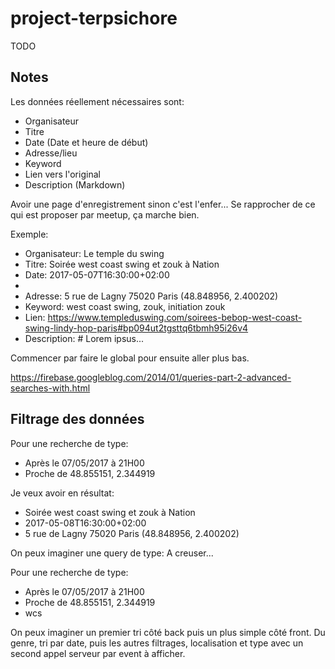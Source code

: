 # project-terpsichore
TODO

## Notes

Les données réellement nécessaires sont:
- Organisateur
- Titre
- Date (Date et heure de début)
- Adresse/lieu
- Keyword
- Lien vers l'original
- Description (Markdown)

Avoir une page d'enregistrement sinon c'est l'enfer... Se rapprocher de ce qui est proposer par meetup, ça marche bien.


Exemple:
- Organisateur: Le temple du swing
- Titre: Soirée west coast swing et zouk à Nation
- Date: 2017-05-07T16:30:00+02:00
-
- Adresse: 5 rue de Lagny 75020 Paris (48.848956, 2.400202)
- Keyword: west coast swing, zouk, initiation zouk
- Lien: https://www.templeduswing.com/soirees-bebop-west-coast-swing-lindy-hop-paris#bp094ut2tgsttq6tbmh95i26v4
- Description: # Lorem ipsus...

Commencer par faire le global pour ensuite aller plus bas.

https://firebase.googleblog.com/2014/01/queries-part-2-advanced-searches-with.html


## Filtrage des données

Pour une recherche de type:
- Après le 07/05/2017 à 21H00
- Proche de 48.855151, 2.344919

Je veux avoir en résultat:
- Soirée west coast swing et zouk à Nation
- 2017-05-08T16:30:00+02:00
- 5 rue de Lagny 75020 Paris (48.848956, 2.400202)

On peux imaginer une query de type:
A creuser...

Pour une recherche de type:
- Après le 07/05/2017 à 21H00
- Proche de 48.855151, 2.344919
- wcs


On peux imaginer un premier tri côté back puis un plus simple côté front.
Du genre, tri par date, puis les autres filtrages, localisation et type avec un
second appel serveur par event à afficher.
